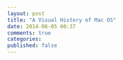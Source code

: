 ```yaml
---
layout: post
title: "A Visual History of Mac OS"
date: 2014-06-05 00:37
comments: true
categories: 
published: false
---
```

